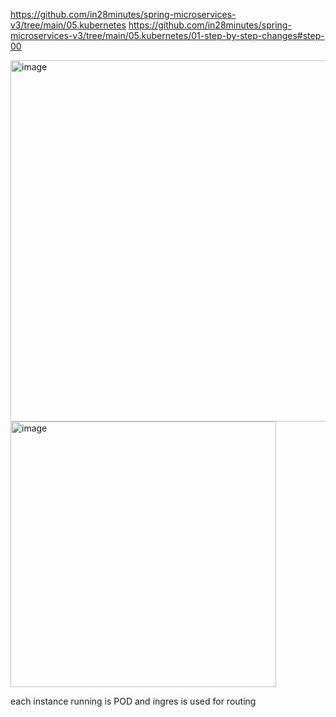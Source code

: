 https://github.com/in28minutes/spring-microservices-v3/tree/main/05.kubernetes
https://github.com/in28minutes/spring-microservices-v3/tree/main/05.kubernetes/01-step-by-step-changes#step-00

<img width="578" alt="image" src="https://github.com/user-attachments/assets/b47c0d2a-552e-4522-85b1-c58cc9482b6b" />

<img width="425" alt="image" src="https://github.com/user-attachments/assets/b3689884-4af8-47a9-8f1d-569c165a690c" />

each instance running is POD and ingres is used for routing


